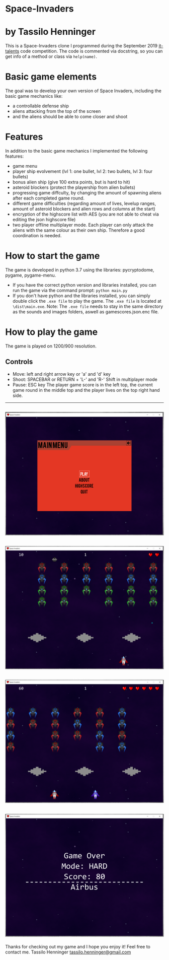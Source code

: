 # Space-Invaders
# by Tassilo Henninger

This is a Space-Invaders clone I programmed during the September 2019 [it-talents](https://www.it-talents.de/foerderung/code-competition/airbus-code-competition-09-2019) code competition.
The code is commented via docstring, so you can get info of a method or class via `help(name)`.

# Basic game elements
The goal was to develop your own version of Space Invaders, including the basic game mechanics like:
* a controllable defense ship
* aliens attacking from the top of the screen
* and the aliens should be able to come closer and shoot

# Features
In addition to the basic game mechanics I implemented the following features:
* game menu
* player ship evolvement (lvl 1: one bullet, lvl 2: two bullets, lvl 3: four bullets)
* bonus alien ship (give 100 extra points, but is hard to hit)
* asteroid blockers (protect the playership from alien bullets)
* progressing game diffculty, by changing the amount of spawning aliens after each completed game round.
* different game difficulties (regarding amount of lives, levelup ranges, amount of asteroid blockers and alien rows and columns at the start)
* encryption of the highscore list with AES (you are not able to cheat via editing the json highscore file)
* two player offline multiplayer mode. Each player can only attack the aliens with the same colour as their own ship. Therefore a good coordination is needed.

# How to start the game
The game is developed in python 3.7 using the libraries: pycryptodome, pygame, pygame-menu.

* If you have the correct python version and libraries installed, you can run the game via the command prompt: `python main.py`
* If you don't have python and the libraries installed, you can simply double click the `.exe file` to play the game. The `.exe file` is located at `\dist\main.exe`. Note: The `.exe file` needs to stay in the same directory as the sounds and images folders, aswell as gamescores.json.enc file.

# How to play the game
The game is played on 1200/900 resolution.
## Controls
* Move: left and right arrow key or 'a' and 'd' key
* Shoot: SPACEBAR or RETURN + 'L-' and 'R-' Shift in multiplayer mode
* Pause: ESC key
The player game score is in the left top, the current game round in the middle top and the player lives on the top right hand side.

---
![alt text](https://github.com/Oliss4t/Space-Invaders/blob/docu/readme_images/gamemenu.PNG)
---
![alt text](https://github.com/Oliss4t/Space-Invaders/blob/docu/readme_images/game_singleplayer.PNG)
---
![alt text](https://github.com/Oliss4t/Space-Invaders/blob/docu/readme_images/game_multiplayer.PNG)
---
![alt text](https://github.com/Oliss4t/Space-Invaders/blob/docu/readme_images/gameover.PNG)
---


Thanks for checking out my game and I hope you enjoy it! Feel free to contact me.
Tassilo Henninger
[tassilo.henninger@gmail.com](mailto:tassilo.henninger@gmail.com)




